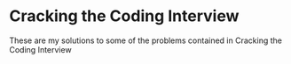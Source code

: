 # Cracking the Coding Interview

These are my solutions to some of the problems contained in Cracking the Coding Interview